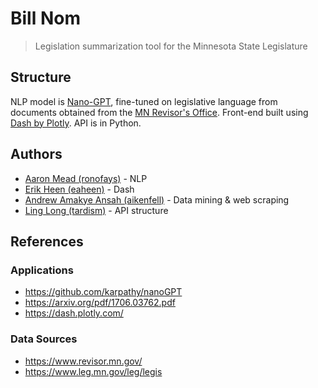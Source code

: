 # Bill Nom
> Legislation summarization tool for the Minnesota State Legislature

## Structure
NLP model is [Nano-GPT](https://github.com/karpathy/nanoGPT), fine-tuned on legislative language from documents obtained from the [MN Revisor's Office](https://www.revisor.mn.gov/). Front-end built using [Dash by Plotly](https://dash.plotly.com/). API is in Python.

## Authors
- [Aaron Mead (ronofays)](https://github.com/ronofays) - NLP
- [Erik Heen (eaheen)](https://heen.dev/) - Dash
- [Andrew Amakye Ansah (aikenfell)](https://github.com/aikenfell) - Data mining & web scraping
- [Ling Long (tardism)](https://github.com/tardism) - API structure

## References

### Applications
- https://github.com/karpathy/nanoGPT
- https://arxiv.org/pdf/1706.03762.pdf
- https://dash.plotly.com/

### Data Sources
- https://www.revisor.mn.gov/
- https://www.leg.mn.gov/leg/legis
